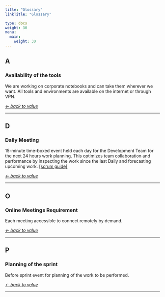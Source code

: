 ```yaml
---
title: "Glossary"
linkTitle: "Glossary"

type: docs
weight: 30
menu:
  main:
    weight: 30
---
```

## A

### Availability of the tools
We are working on corporate notebooks and can take them wherever we want. All tools and environments are available on the internet or through VPN.

*[← back to value](../values/people/#practices--rituals-2)*
<hr />

## D

### Daily Meeting
15-minute time-boxed event held each day for the Development Team for the next 24 hours work planning. This optimizes team collaboration and performance by inspecting the work since the last Daily and forecasting upcoming work. [[scrum guide]](https://www.scrumguides.org/scrum-guide.html#events-daily)

*[← back to value](../values/people/#practices--rituals-2)*
<hr />

## O

### Online Meetings Requirement
Each meeting accessible to connect remotely by demand.

*[← back to value](../values/people/#practices--rituals-2)*
<hr />

## P

### Planning of the sprint
Before sprint event for planning of the work to be performed.

*[← back to value](../values/people/#practices--rituals-2)*
<hr />